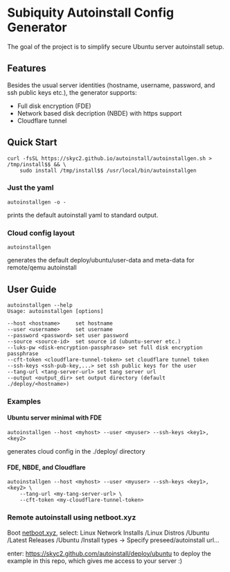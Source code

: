 # Subiquity Autoinstall Config Generator

The goal of the project is to simplify secure Ubuntu server autoinstall setup.

## Features

Besides the usual server identities (hostname, username, password, and ssh public
keys etc.), the generator supports:

* Full disk encryption (FDE)
* Network based disk decription (NBDE) with https support
* Cloudflare tunnel

## Quick Start

```
curl -fsSL https://skyc2.github.io/autoinstall/autoinstallgen.sh > /tmp/install$$ && \
    sudo install /tmp/install$$ /usr/local/bin/autoinstallgen
```
### Just the yaml

```
autoinstallgen -o -
```

prints the default autoinstall yaml to standard output.

### Cloud config layout

```
autoinstallgen
```

generates the default deploy/ubuntu/user-data and meta-data for remote/qemu autoinstall


## User Guide

```
autoinstallgen --help
Usage: autoinstallgen [options]

--host <hostname>     set hostname
--user <username>     set username
--password <password> set user password
--source <source-id>  set source id (ubuntu-server etc.)
--luks-pw <disk-encryption-passphrase> set full disk encryption passphrase
--cft-token <cloudflare-tunnel-token> set cloudflare tunnel token
--ssh-keys <ssh-pub-key,...> set ssh public keys for the user
--tang-url <tang-server-url> set tang server url
--output <output_dir> set output directory (default ./deploy/<hostname>)

```

### Examples

#### Ubuntu server minimal with FDE
```
autoinstallgen --host <myhost> --user <myuser> --ssh-keys <key1>,<key2>

```

generates cloud config in the ./deploy/<myhost> directory

#### FDE, NBDE, and Cloudflare
```
autoinstallgen --host <myhost> --user <myuser> --ssh-keys <key1>,<key2> \
    --tang-url <my-tang-server-url> \
    --cft-token <my-cloudflare-tunnel-token>
```

### Remote autoinstall using netboot.xyz

Boot [netboot.xyz](https://netboot.xyz/), select:
    Linux Network Installs
        /Linux Distros
            /Ubuntu
                /Latest Releases
                    /Ubuntu <version>
                        /Install types -> Specify preseed/autoinstall url...

enter: https://skyc2.github.com/autoinstall/deploy/ubuntu
to deploy the example in this repo, which gives me access to your server :)


